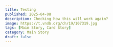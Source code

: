 ```yaml
---
title: Testing
published: 2025-04-08
description: Checking how this will work again?
image: https://t.vndb.org/ch/19/107319.jpg
tags: [Main Story, Card Story]
category: Main Story
draft: false
---
```

